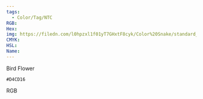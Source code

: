 ```yaml
---
tags:
  - Color/Tag/NTC
RGB:
Hex:
img: https://filedn.com/l0hpzxl1f01yT7GHxtF8cyk/Color%20Snake/standard_csv_to_svg/%23/D4CD16.svg
CMYK:
HSL:
Name:
---
```

Bird Flower
```palette
#D4CD16
```
RGB
